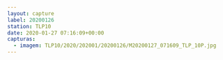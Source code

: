 ```yaml
---
layout: capture
label: 20200126
station: TLP10
date: 2020-01-27 07:16:09+00:00
capturas:
  - imagem: TLP10/2020/202001/20200126/M20200127_071609_TLP_10P.jpg
---
```

